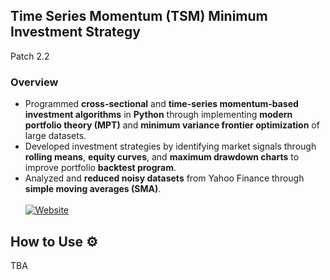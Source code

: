 ## Time Series Momentum (TSM) Minimum Investment Strategy 
Patch 2.2
### Overview
- Programmed **cross-sectional** and **time-series momentum-based investment algorithms** in **Python** through implementing **modern portfolio theory (MPT)** and **minimum variance frontier optimization** of large datasets. 
- Developed investment strategies by identifying market signals through **rolling means**, **equity curves**, and **maximum drawdown charts** to improve portfolio **backtest program**.
- Analyzed and **reduced noisy datasets** from Yahoo Finance through **simple moving averages (SMA)**.
<br /><br />[![Website](https://img.shields.io/badge/-Website-green)](https://tsm-min.herokuapp.com)

## How to Use ⚙️
TBA
